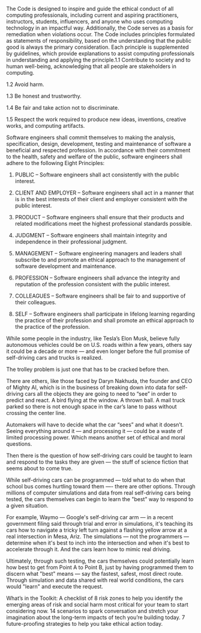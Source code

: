 The Code is designed to inspire and guide the ethical conduct of all computing professionals, including current and aspiring practitioners, instructors, students, influencers, and anyone who uses computing technology in an impactful way. Additionally, the Code serves as a basis for remediation when violations occur. The Code includes principles formulated as statements of responsibility, based on the understanding that the public good is always the primary consideration. Each principle is supplemented by guidelines, which provide explanations to assist computing professionals in understanding and applying the principle.1.1 Contribute to society and to human well-being, acknowledging that all people are stakeholders in computing.

1.2 Avoid harm.

1.3 Be honest and trustworthy.

1.4 Be fair and take action not to discriminate.

1.5 Respect the work required to produce new ideas, inventions, creative works, and computing artifacts.



Software engineers shall commit themselves to making the analysis, specification, design, development, testing and maintenance of software a beneficial and respected profession. In accordance with their commitment to the health, safety and welfare of the public, software engineers shall adhere to the following Eight Principles:

1. PUBLIC – Software engineers shall act consistently with the public interest.

2. CLIENT AND EMPLOYER – Software engineers shall act in a manner that is in the best interests of their client and employer consistent with the public interest.

3. PRODUCT – Software engineers shall ensure that their products and related modifications meet the highest professional standards possible.

4. JUDGMENT – Software engineers shall maintain integrity and independence in their professional judgment.

5. MANAGEMENT – Software engineering managers and leaders shall subscribe to and promote an ethical approach to the management of software development and maintenance.

6. PROFESSION – Software engineers shall advance the integrity and reputation of the profession consistent with the public interest.

7. COLLEAGUES – Software engineers shall be fair to and supportive of their colleagues.

8. SELF – Software engineers shall participate in lifelong learning regarding the practice of their profession and shall promote an ethical approach to the practice of the profession.



While some people in the industry, like Tesla’s Elon Musk, believe fully autonomous vehicles could be on U.S. roads within a few years, others say it could be a decade or more — and even longer before the full promise of self-driving cars and trucks is realized.

The trolley problem is just one that has to be cracked before then.

There are others, like those faced by Daryn Nakhuda, the founder and CEO of Mighty AI, which is in the business of breaking down into data for self-driving cars all the objects they are going to need to “see” in order to predict and react. A bird flying at the window. A thrown ball. A mail truck parked so there is not enough space in the car’s lane to pass without crossing the center line.

Automakers will have to decide what the car “sees” and what it doesn’t. Seeing everything around it — and processing it — could be a waste of limited processing power. Which means another set of ethical and moral questions.

Then there is the question of how self-driving cars could be taught to learn and respond to the tasks they are given — the stuff of science fiction that seems about to come true. 

While self-driving cars can be programmed — told what to do when that school bus comes hurtling toward them  —- there are other options. Through millions of computer simulations and data from real self-driving cars being tested, the cars themselves can begin to learn the "best" way to respond to a given situation.

For example, Waymo — Google's self-driving car arm — in a recent government filing said through trial and error in simulations, it's teaching its cars how to navigate a tricky left turn against a flashing yellow arrow at a real intersection in Mesa, Ariz. The simulations — not the programmers — determine when it's best to inch into the intersection and when it's best to accelerate through it. And the cars learn how to mimic real driving.

Ultimately, through such testing, the cars themselves could potentially learn how best to get from Point A to Point B, just by having programmed them to discern what "best" means — say the fastest, safest, most direct route. Through simulation and data shared with real world conditions, the cars would "learn" and execute the request.


What’s in the Toolkit:
A checklist of 8 risk zones to help you identify the emerging areas of risk and social harm most critical for your team to start considering now.
14 scenarios to spark conversation and stretch your imagination about the long-term impacts of tech you’re building today.
7 future-proofing strategies to help you take ethical action today.